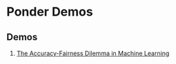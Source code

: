 # Ponder Demos

## Demos
1. [The Accuracy-Fairness Dilemma in Machine Learning](https://ponder.substack.com/p/the-accuracy-fairness-dilemma)
